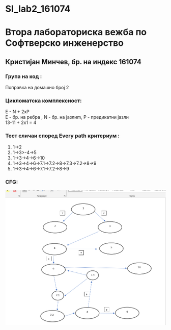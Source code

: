 # SI_lab2_161074
# Втора лабораториска вежба по Софтверско инженерство

## Кристијан Минчев, бр. на индекс 161074

### Група на код : <br>
Поправка на домашно број 2 <br>
### Цикломатска комплексност: <br>
E - N + 2xP <br>
Е - бр. на ребра , N - бр. на јазлиm, P - предикатни јазли <br>
13-11 + 2x1 = 4
<br>
### Тест сличаи според Every path критериум : <br>
1. 1->2<br>
2. 1->3>-4->5<br>
3. 1->3->4->6->10<br>
4. 1->3->4->6->7.1->7.2->8->7.3->7.2->8->9<br>
5. 1->3->4->6->7.1->7.2->8->9<br>
### CFG:<br>
![CFG image](https://github.com/Snooppyy14/SI_lab2_161074/blob/master/cfg%20image.png)

<br>





